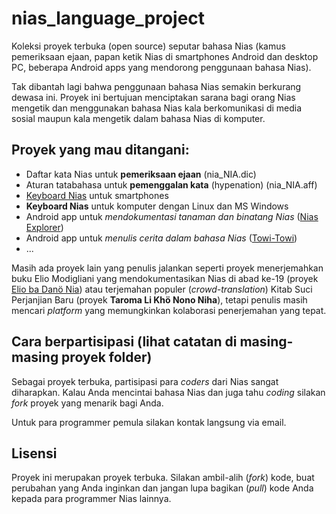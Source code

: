 # nias_language_project
Koleksi proyek terbuka (open source) seputar bahasa Nias (kamus pemeriksaan ejaan, papan ketik Nias di smartphones Android dan desktop PC, beberapa Android apps yang mendorong penggunaan bahasa Nias).

Tak dibantah lagi bahwa penggunaan bahasa Nias semakin berkurang dewasa ini. Proyek ini bertujuan menciptakan sarana bagi orang Nias mengetik dan menggunakan bahasa Nias kala berkomunikasi di media sosial maupun kala mengetik dalam bahasa Nias di komputer.

## Proyek yang mau ditangani:

- Daftar kata Nias untuk **pemeriksaan ejaan** (nia_NIA.dic)
- Aturan tatabahasa untuk **pemenggalan kata** (hypenation) (nia_NIA.aff)
- [Keyboard Nias](https://github.com/sslaia/LanguagePack) untuk smartphones
- **Keyboard Nias** untuk komputer dengan Linux dan MS Windows
- Android app untuk *mendokumentasi tanaman dan binatang Nias* ([Nias Explorer](https://github.com/sslaia/Nias-Explorer))
- Android app untuk *menulis cerita dalam bahasa Nias* ([Towi-Towi](https://github.com/sslaia/Towi-Towi))
- ...

Masih ada proyek lain yang penulis jalankan seperti proyek menerjemahkan buku Elio Modigliani yang mendokumentasikan Nias di abad ke-19 (proyek [Elio ba Danö Nia](https://elionias.blogspot.com/)) atau terjemahan populer (*crowd-translation*) Kitab Suci Perjanjian Baru (proyek **Taroma Li Khö Nono Niha**), tetapi penulis masih mencari *platform* yang memungkinkan kolaborasi penerjemahan yang tepat.

## Cara berpartisipasi (lihat catatan di masing-masing proyek folder)

Sebagai proyek terbuka, partisipasi para *coders* dari Nias sangat diharapkan. Kalau Anda mencintai bahasa Nias dan juga tahu *coding* silakan *fork* proyek yang menarik bagi Anda.

Untuk para programmer pemula silakan kontak langsung via email.

## Lisensi

Proyek ini merupakan proyek terbuka. Silakan ambil-alih (*fork*) kode, buat perubahan yang Anda inginkan dan jangan lupa bagikan (*pull*) kode Anda kepada para programmer Nias lainnya.
